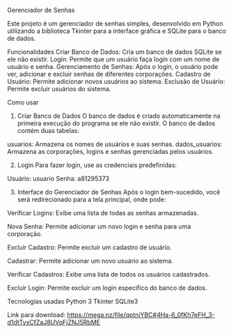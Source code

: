 Gerenciador de Senhas

Este projeto é um gerenciador de senhas simples, desenvolvido em Python utilizando a biblioteca Tkinter para a interface gráfica e SQLite para o banco de dados.

Funcionalidades
Criar Banco de Dados: Cria um banco de dados SQLite se ele não existir.
Login: Permite que um usuário faça login com um nome de usuário e senha.
Gerenciamento de Senhas: Após o login, o usuário pode ver, adicionar e excluir senhas de diferentes corporações.
Cadastro de Usuário: Permite adicionar novos usuários ao sistema.
Exclusão de Usuário: Permite excluir usuários do sistema.

Como usar
1. Criar Banco de Dados
O banco de dados é criado automaticamente na primeira execução do programa se ele não existir. O banco de dados contém duas tabelas:

usuarios: Armazena os nomes de usuários e suas senhas.
dados_usuarios: Armazena as corporações, logins e senhas gerenciadas pelos usuários.

2. Login
Para fazer login, use as credenciais predefinidas:

Usuário: usuario
Senha: a81295373

3. Interface do Gerenciador de Senhas
Após o login bem-sucedido, você será redirecionado para a tela principal, onde pode:

Verificar Logins: Exibe uma lista de todas as senhas armazenadas.

Nova Senha: Permite adicionar um novo login e senha para uma corporação.

Excluir Cadastro: Permite excluir um cadastro de usuário.

Cadastrar: Permite adicionar um novo usuário ao sistema.

Verificar Cadastros: Exibe uma lista de todos os usuários cadastrados.

Excluir Login: Permite excluir um login específico do banco de dados.

Tecnologias usadas
Python 3
Tkinter
SQLite3


Link para download: https://mega.nz/file/qptniYBC#4Ha-6_0fKh7eFH_3-d1dtTvxCfZaJ8UVqFjZNJ5RbME
